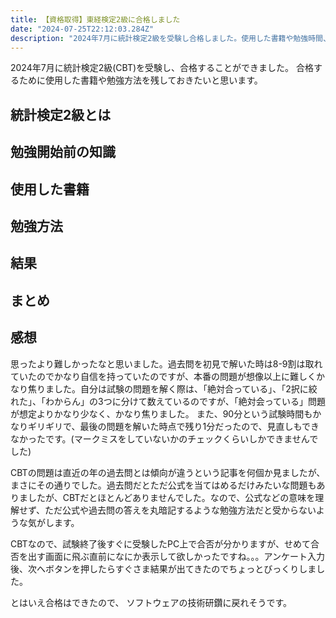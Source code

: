 ```yaml
---
title: 【資格取得】東経検定2級に合格しました
date: "2024-07-25T22:12:03.284Z"
description: "2024年7月に統計検定2級を受験し合格しました。使用した書籍や勉強時間、感想などを残しておきます。"
---
```


2024年7月に統計検定2級(CBT)を受験し、合格することができました。
合格するために使用した書籍や勉強方法を残しておきたいと思います。

## 統計検定2級とは

## 勉強開始前の知識

## 使用した書籍

## 勉強方法

## 結果

## まとめ

## 感想

思ったより難しかったなと思いました。過去問を初見で解いた時は8-9割は取れていたのでかなり自信を持っていたのですが、本番の問題が想像以上に難しくかなり焦りました。自分は試験の問題を解く際は、「絶対合っている」、「2択に絞れた」、「わからん」の3つに分けて数えているのですが、「絶対会っている」問題が想定よりかなり少なく、かなり焦りました。
また、90分という試験時間もかなりギリギリで、最後の問題を解いた時点で残り1分だったので、見直しもできなかったです。(マークミスをしていないかのチェックくらいしかできませんでした)

CBTの問題は直近の年の過去問とは傾向が違うという記事を何個か見ましたが、まさにその通りでした。過去問だとただ公式を当てはめるだけみたいな問題もありましたが、CBTだとほとんどありませんでした。なので、公式などの意味を理解せず、ただ公式や過去問の答えを丸暗記するような勉強方法だと受からないような気がします。

CBTなので、試験終了後すぐに受験したPC上で合否が分かりますが、せめて合否を出す画面に飛ぶ直前になにか表示して欲しかったですね。。。アンケート入力後、次へボタンを押したらすぐさま結果が出てきたのでちょっとびっくりしました。

とはいえ合格はできたので、 ソフトウェアの技術研鑽に戻れそうです。
